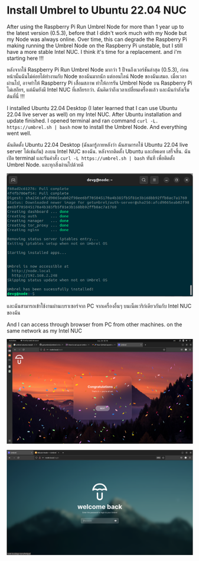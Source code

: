 # Install Umbrel to Ubuntu 22.04 NUC

After using the Raspberry Pi Run Umbrel Node for more than 1 year up to the latest version (0.5.3), before that I didn't work much with my Node but my Node was always online. Over time, this can degrade the Raspberry Pi making running the Umbrel Node on the Raspberry Pi unstable, but I still have a more stable Intel NUC. I think it's time for a replacement. and i'm starting here !!!

หลังจากใช้ Raspberry Pi Run Umbrel Node มากว่า 1 ปีจนถึงเวอร์ชันล่าสุด (0.5.3), ก่อนหน้านั้นฉันไม่ค่อยได้ทำงานกับ Node ของฉันมากนัก แต่ออนไลน์ Node ของฉันเสมอ. เมื่อเวลาผ่านไป, อาจทำให้ Raspberry Pi เสื่อมสภาพ ทำให้การรัน Umbrel Node บน Raspberry Pi ไม่เสถียร, แต่ฉันยังมี Intel NUC ที่เสถียรกว่า. ฉันคิดว่าถึงเวลาเปลี่ยนเครื่องแล้ว และฉันกำลังเริ่มต้นที่นี่ !!!

I installed Ubuntu 22.04 Desktop (I later learned that I can use Ubuntu 22.04 live server as well) on my Intel NUC. After Ubuntu installation and update finished. I opened terminal and ran command `curl -L. https://umbrel.sh | bash` now to install the Umbrel Node. And everything went well.

ฉันติดตั้ง Ubuntu 22.04 Desktop (ฉันมารู้ภายหลังว่า ฉันสามารถใช้ Ubuntu 22.04 live server ได้เช่นกัน) ลงบน Intel NUC ของฉัน. หลังจากติดตั้ง Ubuntu และอัพเดท เสร็จสิ้น. ฉันเปิด terminal และรันคำสั่ง `curl -L https://umbrel.sh | bash` ทันที เพื่อติดตั้ง Umbrel Node. และทุกสิ่งผ่านไปด้วยดี

![pic1](/src/Screenshot%20from%202022-11-26%2002-07-52.png)

และฉันสามารถเข้าใช้งานผ่านเบราเซอร์จาก PC จากเครื่องอื่นๆ บนเน็ตเวริก์เดียวกันกับ Intel NUC ของฉัน

And I can access through browser from PC from other machines. on the same network as my Intel NUC

![pic2](/src/Screenshot%20from%202022-11-26%2002-11-06.png)

![pic3](/src/Screenshot%20from%202022-11-26%2011-04-56.png)
